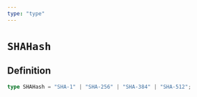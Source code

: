 ```yaml
---
type: "type"
---
```


# `SHAHash`

## Definition

```ts
type SHAHash = "SHA-1" | "SHA-256" | "SHA-384" | "SHA-512";
```
